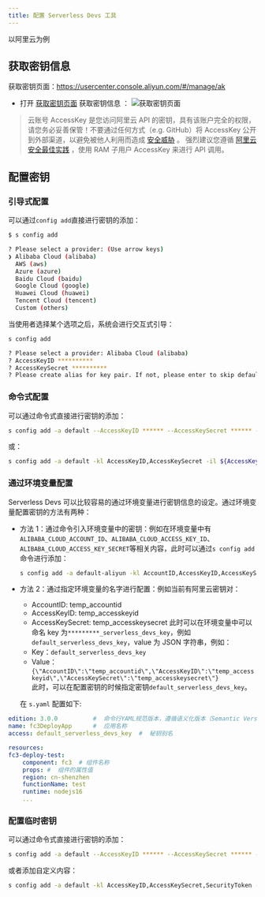 ```yaml
---
title: 配置 Serverless Devs 工具
---
```


以阿里云为例

## 获取密钥信息

获取密钥页面：<https://usercenter.console.aliyun.com/#/manage/ak>

- 打开 [获取密钥页面](https://usercenter.console.aliyun.com/#/manage/ak) 获取密钥信息 ：
  ![获取密钥页面](https://images.devsapp.cn/access/aliyun-access.jpg)

> 云账号 AccessKey 是您访问阿里云 API 的密钥，具有该账户完全的权限，请您务必妥善保管！不要通过任何方式（e.g. GitHub）将 AccessKey 公开到外部渠道，以避免被他人利用而造成 [安全威胁](https://help.aliyun.com/knowledge_detail/54059.html) 。
> 强烈建议您遵循 [阿里云安全最佳实践](https://help.aliyun.com/document_detail/102600.html) ，使用 RAM 子用户 AccessKey 来进行 API 调用。

## 配置密钥

### 引导式配置

可以通过`config add`直接进行密钥的添加：

```bash
$ s config add

? Please select a provider: (Use arrow keys)
❯ Alibaba Cloud (alibaba)
  AWS (aws)
  Azure (azure)
  Baidu Cloud (baidu)
  Google Cloud (google)
  Huawei Cloud (huawei)
  Tencent Cloud (tencent)
  Custom (others)
```

当使用者选择某个选项之后，系统会进行交互式引导：

```bash
s config add

? Please select a provider: Alibaba Cloud (alibaba)
? AccessKeyID **********
? AccessKeySecret **********
? Please create alias for key pair. If not, please enter to skip default
```

### 命令式配置

可以通过命令式直接进行密钥的添加：

```bash
s config add -a default --AccessKeyID ****** --AccessKeySecret ****** -f
```

或：

```bash
s config add -a default -kl AccessKeyID,AccessKeySecret -il ${AccessKeyID},${AccessKeySecret} -f
```

### 通过环境变量配置

Serverless Devs 可以比较容易的通过环境变量进行密钥信息的设定。通过环境变量配置密钥的方法有两种：

- 方法 1：通过命令引入环境变量中的密钥：例如在环境变量中有`ALIBABA_CLOUD_ACCOUNT_ID`、`ALIBABA_CLOUD_ACCESS_KEY_ID`、`ALIBABA_CLOUD_ACCESS_KEY_SECRET`等相关内容，此时可以通过`s config add`命令进行添加：

  ```bash
  s config add -a default-aliyun -kl AccountID,AccessKeyID,AccessKeySecret -il ${ALIBABA_CLOUD_ACCOUNT_ID},${ALIBABA_CLOUD_ACCESS_KEY_ID},${ALIBABA_CLOUD_ACCESS_KEY_SECRET} -f
  ```

- 方法 2：通过指定环境变量的名字进行配置：例如当前有阿里云密钥对：

  - AccountID: temp_accountid
  - AccessKeyID: temp_accesskeyid
  - AccessKeySecret: temp_accesskeysecret
    此时可以在环境变量中可以命名 key 为`*********_serverless_devs_key`，例如`default_serverless_devs_key`，value 为 JSON 字符串，例如：
  - Key：`default_serverless_devs_key`
  - Value：`{\"AccountID\":\"temp_accountid\",\"AccessKeyID\":\"temp_accesskeyid\",\"AccessKeySecret\":\"temp_accesskeysecret\"}`  
  此时，可以在配置密钥的时候指定密钥`default_serverless_devs_key`。

  在 `s.yaml` 配置如下:


```yaml
edition: 3.0.0          #  命令行YAML规范版本，遵循语义化版本（Semantic Versioning）规范
name: fc3DeployApp      #  应用名称
access: default_serverless_devs_key  #  秘钥别名

resources:
fc3-deploy-test:
    component: fc3  # 组件名称
    props: #  组件的属性值
    region: cn-shenzhen
    functionName: test
    runtime: nodejs16
    ...
```

### 配置临时密钥

可以通过命令式直接进行密钥的添加：

```bash
s config add -a default --AccessKeyID ****** --AccessKeySecret ****** --SecurityToken ******  -f
```

或者添加自定义内容：

```bash
s config add -a default -kl AccessKeyID,AccessKeySecret,SecurityToken -il ${AccessKeyID},${AccessKeySecret},${SecurityToken} -f 
```
